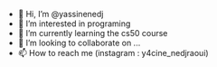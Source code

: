 - 👋 Hi, I’m @yassinenedj
- 👀 I’m interested in programing 
- 🌱 I’m currently learning the cs50 course
- 💞️ I’m looking to collaborate on ...
- 📫 How to reach me (instagram : y4cine_nedjraoui)
